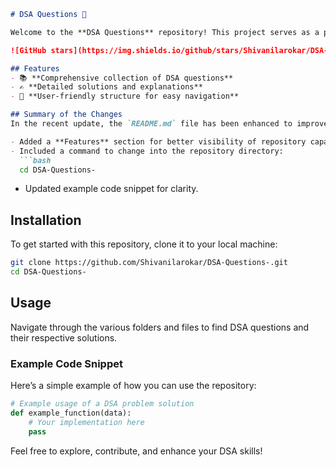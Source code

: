 ```markdown
# DSA Questions 🚀

Welcome to the **DSA Questions** repository! This project serves as a platform for developers and learners to practice and enhance their skills in Data Structures and Algorithms (DSA). This repository is designed to help you improve your understanding of various data structures and algorithms through a collection of questions and solutions.

![GitHub stars](https://img.shields.io/github/stars/Shivanilarokar/DSA-Questions-?style=social) ![Forks](https://img.shields.io/github/forks/Shivanilarokar/DSA-Questions-?style=social)

## Features
- 📚 **Comprehensive collection of DSA questions**
- ✍️ **Detailed solutions and explanations**
- 📁 **User-friendly structure for easy navigation**

## Summary of the Changes
In the recent update, the `README.md` file has been enhanced to improve clarity and usability:

- Added a **Features** section for better visibility of repository capabilities.
- Included a command to change into the repository directory: 
  ```bash
  cd DSA-Questions-
  ```
- Updated example code snippet for clarity.

## Installation
To get started with this repository, clone it to your local machine:

```bash
git clone https://github.com/Shivanilarokar/DSA-Questions-.git
cd DSA-Questions-
```

## Usage
Navigate through the various folders and files to find DSA questions and their respective solutions.

### Example Code Snippet
Here’s a simple example of how you can use the repository:

```python
# Example usage of a DSA problem solution
def example_function(data):
    # Your implementation here
    pass
```

Feel free to explore, contribute, and enhance your DSA skills!
```